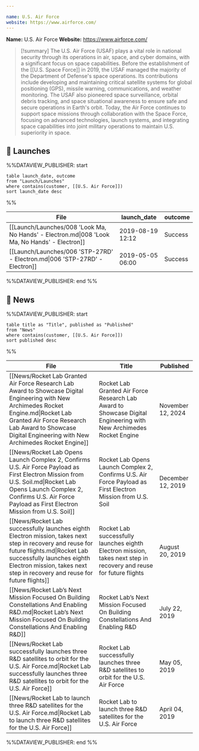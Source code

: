 ```yaml
---

name: U.S. Air Force
website: https://www.airforce.com/
---
```


**Name:** U.S. Air Force
**Website:** https://www.airforce.com/

>[!summary]
>The U.S. Air Force (USAF) plays a vital role in national security through its operations in air, space, and cyber domains, with a significant focus on space capabilities. Before the establishment of the [[U.S. Space Force]] in 2019, the USAF managed the majority of the Department of Defense's space operations. Its contributions include developing and maintaining critical satellite systems for global positioning (GPS), missile warning, communications, and weather monitoring. The USAF also pioneered space surveillance, orbital debris tracking, and space situational awareness to ensure safe and secure operations in Earth's orbit. Today, the Air Force continues to support space missions through collaboration with the Space Force, focusing on advanced technologies, launch systems, and integrating space capabilities into joint military operations to maintain U.S. superiority in space.
## 🚀 Launches
%%DATAVIEW_PUBLISHER: start
```
table launch_date, outcome
from "Launch/Launches"
where contains(customer, [[U.S. Air Force]])
sort launch_date desc
```
%%

| File                                                                                          | launch_date      | outcome |
| --------------------------------------------------------------------------------------------- | ---------------- | ------- |
| [[Launch/Launches/008 'Look Ma, No Hands' - Electron.md\|008 'Look Ma, No Hands' - Electron]] | 2019-08-19 12:12 | Success |
| [[Launch/Launches/006 'STP-27RD' - Electron.md\|006 'STP-27RD' - Electron]]                   | 2019-05-05 06:00 | Success |

%%DATAVIEW_PUBLISHER: end %%

## 📰 News
%%DATAVIEW_PUBLISHER: start
```
table title as "Title", published as "Published"
from "News"
where contains(customer, [[U.S. Air Force]])
sort published desc
```
%%

| File                                                                                                                                                                                                                                                 | Title                                                                                                                | Published         |
| ---------------------------------------------------------------------------------------------------------------------------------------------------------------------------------------------------------------------------------------------------- | -------------------------------------------------------------------------------------------------------------------- | ----------------- |
| [[News/Rocket Lab Granted Air Force Research Lab Award to Showcase Digital Engineering with New Archimedes Rocket Engine.md\|Rocket Lab Granted Air Force Research Lab Award to Showcase Digital Engineering with New Archimedes Rocket Engine]]     | Rocket Lab Granted Air Force Research Lab Award to Showcase Digital Engineering with New Archimedes Rocket Engine    | November 12, 2024 |
| [[News/Rocket Lab Opens Launch Complex 2, Confirms U.S. Air Force Payload as First Electron Mission from U.S. Soil.md\|Rocket Lab Opens Launch Complex 2, Confirms U.S. Air Force Payload as First Electron Mission from U.S. Soil]]                 | Rocket Lab Opens Launch Complex 2, Confirms U.S. Air Force Payload as First Electron Mission from U.S. Soil          | December 12, 2019 |
| [[News/Rocket Lab successfully launches eighth Electron mission,  takes next step in recovery and reuse for future flights.md\|Rocket Lab successfully launches eighth Electron mission,  takes next step in recovery and reuse for future flights]] | Rocket Lab successfully launches eighth Electron mission,  takes next step in recovery and reuse for future flights  | August 20, 2019   |
| [[News/Rocket Lab’s Next Mission Focused On Building Constellations And Enabling R&D.md\|Rocket Lab’s Next Mission Focused On Building Constellations And Enabling R&D]]                                                                             | Rocket Lab’s Next Mission Focused On Building Constellations And Enabling R&D                                        | July 22, 2019     |
| [[News/Rocket Lab successfully launches three R&D satellites to orbit for the U.S. Air Force.md\|Rocket Lab successfully launches three R&D satellites to orbit for the U.S. Air Force]]                                                             | Rocket Lab successfully launches three R&D satellites to orbit for the U.S. Air Force                                | May 05, 2019      |
| [[News/Rocket Lab to launch three R&D satellites for the U.S. Air Force.md\|Rocket Lab to launch three R&D satellites for the U.S. Air Force]]                                                                                                       | Rocket Lab to launch three R&D satellites for the U.S. Air Force                                                     | April 04, 2019    |

%%DATAVIEW_PUBLISHER: end %%